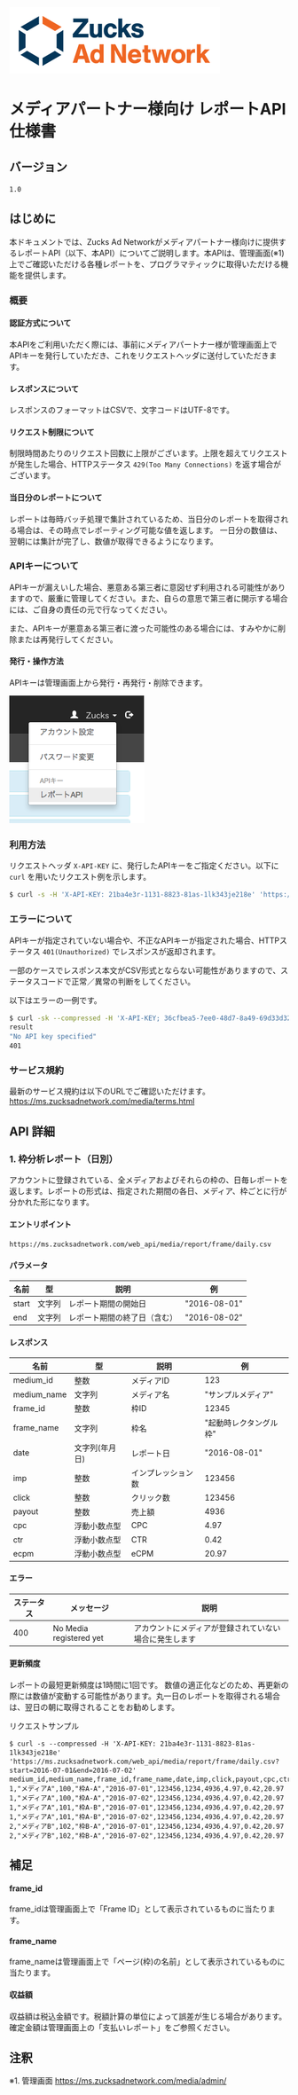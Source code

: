 ![](images/Zucks_AdNetwork_380x120.png)

# メディアパートナー様向け レポートAPI 仕様書

## バージョン

`1.0`

## はじめに
本ドキュメントでは、Zucks Ad Networkがメディアパートナー様向けに提供するレポートAPI（以下、本API）についてご説明します。本APIは、管理画面(※1)上でご確認いただける各種レポートを、プログラマティックに取得いただける機能を提供します。

### 概要

#### 認証方式について
本APIをご利用いただく際には、事前にメディアパートナー様が管理画面上でAPIキーを発行していただき、これをリクエストヘッダに送付していただきます。

#### レスポンスについて
レスポンスのフォーマットはCSVで、文字コードはUTF-8です。

#### リクエスト制限について
制限時間あたりのリクエスト回数に上限がございます。上限を超えてリクエストが発生した場合、HTTPステータス `429(Too Many Connections)` を返す場合がございます。

#### 当日分のレポートについて
レポートは毎時バッチ処理で集計されているため、当日分のレポートを取得される場合は、その時点でレポーティング可能な値を返します。
一日分の数値は、翌朝には集計が完了し、数値が取得できるようになります。


### APIキーについて

APIキーが漏えいした場合、悪意ある第三者に意図せず利用される可能性がありますので、厳重に管理してください。また、自らの意思で第三者に開示する場合には、ご自身の責任の元で行なってください。

また、APIキーが悪意ある第三者に渡った可能性のある場合には、すみやかに削除または再発行してください。

#### 発行・操作方法
APIキーは管理画面上から発行・再発行・削除できます。

![](images/screenshot-001.png)


### 利用方法
リクエストヘッダ `X-API-KEY` に、発行したAPIキーをご指定ください。以下に `curl` を用いたリクエスト例を示します。

~~~sh
$ curl -s -H 'X-API-KEY: 21ba4e3r-1131-8823-81as-1lk343je218e' 'https://ms.zucksadnetwork.com/web_api/media/report/frame/daily?start=2016-07-01&end=2016-07-02'
~~~

### エラーについて
APIキーが指定されていない場合や、不正なAPIキーが指定された場合、HTTPステータス `401(Unauthorized)` でレスポンスが返却されます。

一部のケースでレスポンス本文がCSV形式とならない可能性がありますので、ステータスコードで正常／異常の判断をしてください。

以下はエラーの一例です。

~~~sh
$ curl -sk --compressed -H 'X-API-KEY; 36cfbea5-7ee0-48d7-8a49-69d33d32c4c2' 'https://ms.zucksadnetwork.com/web_api/media/report/frame/daily?start=2016-07-01&end=2016-07-02' -w "%{http_code}"
result
"No API key specified"
401
~~~

### サービス規約

最新のサービス規約は以下のURLでご確認いただけます。
https://ms.zucksadnetwork.com/media/terms.html


## API 詳細

### 1. 枠分析レポート（日別）
アカウントに登録されている、全メディアおよびそれらの枠の、日毎レポートを返します。レポートの形式は、指定された期間の各日、メディア、枠ごとに行が分かれた形になります。

#### エントリポイント
~~~
https://ms.zucksadnetwork.com/web_api/media/report/frame/daily.csv
~~~

#### パラメータ

| 名前 | 型 | 説明 | 例 |
|---|---|---|---|
| start | 文字列 | レポート期間の開始日 | "2016-08-01" |
| end | 文字列 | レポート期間の終了日（含む） | "2016-08-02" |

#### レスポンス

| 名前 | 型 | 説明 | 例 |
|---|---|---|---|
| medium_id | 整数 | メディアID | 123 |
| medium_name | 文字列 | メディア名 | "サンプルメディア" |
| frame_id | 整数 | 枠ID | 12345 |
| frame_name | 文字列 | 枠名 | "起動時レクタングル枠" |
| date | 文字列(年月日) | レポート日 | "2016-08-01" |
| imp | 整数 | インプレッション数 | 123456 |
| click | 整数 | クリック数 | 123456 |
| payout | 整数 | 売上額 | 4936 |
| cpc | 浮動小数点型 | CPC | 4.97 |
| ctr | 浮動小数点型 | CTR | 0.42 |
| ecpm | 浮動小数点型 | eCPM | 20.97 |

#### エラー

| ステータス | メッセージ | 説明 |
|---|---|---|
| 400 | No Media registered yet | アカウントにメディアが登録されていない場合に発生します |


#### 更新頻度
レポートの最短更新頻度は1時間に1回です。 数値の適正化などのため、再更新の際には数値が変動する可能性があります。丸一日のレポートを取得される場合は、翌日の朝に取得されることをお勧めします。

リクエストサンプル

~~~
$ curl -s --compressed -H 'X-API-KEY: 21ba4e3r-1131-8823-81as-1lk343je218e' 'https://ms.zucksadnetwork.com/web_api/media/report/frame/daily.csv?start=2016-07-01&end=2016-07-02'
medium_id,medium_name,frame_id,frame_name,date,imp,click,payout,cpc,ctr,ecpm
1,"メディアA",100,"枠A-A","2016-07-01",123456,1234,4936,4.97,0.42,20.97
1,"メディアA",100,"枠A-A","2016-07-02",123456,1234,4936,4.97,0.42,20.97
1,"メディアA",101,"枠A-B","2016-07-01",123456,1234,4936,4.97,0.42,20.97
1,"メディアA",101,"枠A-B","2016-07-02",123456,1234,4936,4.97,0.42,20.97
2,"メディアB",102,"枠B-A","2016-07-01",123456,1234,4936,4.97,0.42,20.97
2,"メディアB",102,"枠B-A","2016-07-02",123456,1234,4936,4.97,0.42,20.97
~~~

## 補足

#### frame_id
frame_idは管理画面上で「Frame ID」として表示されているものに当たります。

#### frame_name
frame_nameは管理画面上で「ページ(枠)の名前」として表示されているものに当たります。

#### 収益額
収益額は税込金額です。税額計算の単位によって誤差が生じる場合があります。確定金額は管理画面上の「支払いレポート」をご参照ください。

## 注釈

※1. 管理画面  https://ms.zucksadnetwork.com/media/admin/

